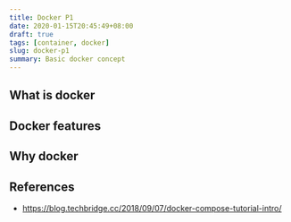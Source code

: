 ```yaml
---
title: Docker P1
date: 2020-01-15T20:45:49+08:00
draft: true
tags: [container, docker]
slug: docker-p1
summary: Basic docker concept
---
```


## What is docker

## Docker features

## Why docker

## References

- <https://blog.techbridge.cc/2018/09/07/docker-compose-tutorial-intro/>
